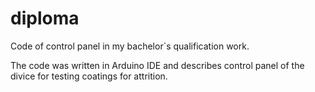 # diploma
Code of control panel in my bachelor`s qualification work. 

The code was written in Arduino IDE and describes control panel of the divice for testing coatings for attrition.
